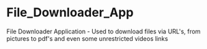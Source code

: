 # File_Downloader_App
File Downloader Application - Used to download files via URL's, from pictures to pdf's and even some unrestricted videos links
